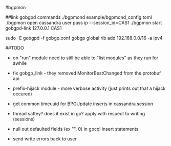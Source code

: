 #bgpmon

##link gobgpd commands
./bgpmond example/bgpmond_config.toml
./bgpmon open cassandra user pass ip --session_id=CAS1
./bgpmon start gobgpd-link 127.0.0.1 CAS1

sudo -E gobgpd -f gobgp.conf
gobgp global rib add 192.168.0.0/16 -a ipv4

##TODO
- on "run" module need to still be able to "list modules" as they run for awhile

- fix gobgp_link - they removed MonitorBestChanged from the protobuf api
- prefix-hijack module - more verbose activity (just prints out that a hijack occured)
- get common timeuuid for BPGUpdate inserts in cassandra session
- thread saftey? does it exist in go? apply with respect to writing (sessions)
- null out defaulted fields (ex "", 0) in gocql insert statements
- send write errors back to user
